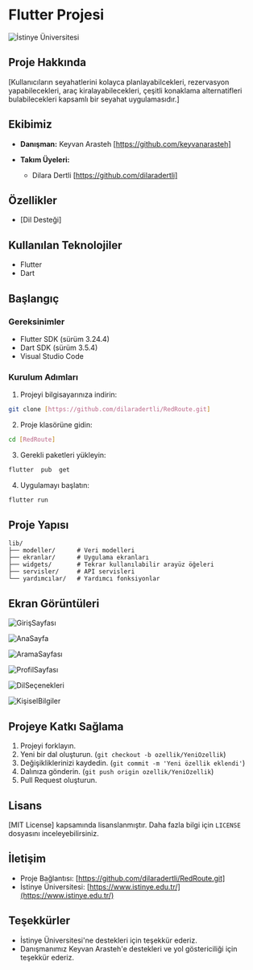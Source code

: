 # Flutter Projesi

![İstinye Üniversitesi](https://www.unitededucation.com/linklogoch/istinye-university-logo.png)

## Proje Hakkında
[Kullanıcıların seyahatlerini kolayca planlayabilcekleri, rezervasyon yapabilecekleri, araç kiralayabilecekleri, çeşitli konaklama alternatifleri bulabilecekleri kapsamlı bir seyahat uygulamasıdır.]

## Ekibimiz
- **Danışman:** Keyvan Arasteh [https://github.com/keyvanarasteh]

- **Takım Üyeleri:**
   - Dilara Dertli [https://github.com/dilaradertli]

## Özellikler
- [Dil Desteği]

## Kullanılan Teknolojiler
- Flutter
- Dart

## Başlangıç

### Gereksinimler
- Flutter SDK (sürüm 3.24.4)
- Dart SDK (sürüm 3.5.4)
- Visual Studio Code

### Kurulum Adımları
1. Projeyi bilgisayarınıza indirin:
```bash
git clone [https://github.com/dilaradertli/RedRoute.git]
```

2. Proje klasörüne gidin:
```bash
cd [RedRoute]
```

3. Gerekli paketleri yükleyin:
``` bash
flutter  pub  get
```

4. Uygulamayı başlatın:
```bash 
flutter run
```

## Proje Yapısı 
```
lib/
├── modeller/      # Veri modelleri
├── ekranlar/      # Uygulama ekranları
├── widgets/       # Tekrar kullanılabilir arayüz öğeleri
├── servisler/     # API servisleri
└── yardımcılar/   # Yardımcı fonksiyonlar
```

## Ekran Görüntüleri
![GirişSayfası](https://github.com/user-attachments/assets/e44699f7-bb51-4550-881a-3506e36bd98b)

![AnaSayfa](https://github.com/user-attachments/assets/1f0eb746-b037-492b-aaed-d520654b779e)

![AramaSayfası](https://github.com/user-attachments/assets/43594ad7-f06c-4a65-8130-f5b19b7f501b)

![ProfilSayfası](https://github.com/user-attachments/assets/dac4d077-51ec-411a-b466-13c542616044)

![DilSeçenekleri](https://github.com/user-attachments/assets/bd658b63-e92d-4763-a867-e98fb5593609)

![KişiselBilgiler](https://github.com/user-attachments/assets/ccd075a0-a09d-499e-a920-c4a11bb9600b)

## Projeye Katkı Sağlama
1. Projeyi forklayın.   
2. Yeni bir dal oluşturun. (`git checkout -b ozellik/YeniOzellik`)
3. Değişikliklerinizi kaydedin. (`git commit -m 'Yeni özellik eklendi'`)
4. Dalınıza gönderin. (`git push origin ozellik/YeniOzellik`)
5. Pull Request oluşturun.

## Lisans
[MIT License] kapsamında lisanslanmıştır. Daha fazla bilgi için `LICENSE` dosyasını inceleyebilirsiniz.

## İletişim
- Proje Bağlantısı: [https://github.com/dilaradertli/RedRoute.git]
- İstinye Üniversitesi: [https://www.istinye.edu.tr/](https://www.istinye.edu.tr/)

## Teşekkürler
- İstinye Üniversitesi'ne destekleri için teşekkür ederiz.
- Danışmanımız Keyvan Arasteh'e destekleri ve yol göstericiliği için teşekkür ederiz.


